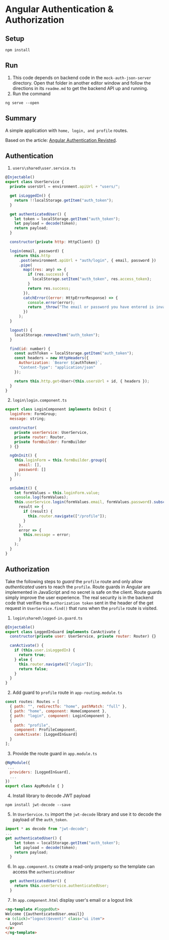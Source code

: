 # Angular Authentication & Authorization

## Setup

```
npm install
```

## Run

1.  This code depends on backend code in the `mock-auth-json-server` directory. Open that folder in another editor window and follow the directions in its `readme.md` to get the backend API up and running.
2.  Run the command

```
ng serve --open
```

## Summary

A simple application with `home, login, and profile` routes.

Based on the article:
[Angular Authentication Revisted](https://medium.com/@blacksonic86/angular-2-authentication-revisited-611bf7373bf9).

## Authentication

1.  `users\shared\user.service.ts`

```js
@Injectable()
export class UserService {
  private usersUrl = environment.apiUrl + "users/";

  get isLoggedIn() {
    return !!localStorage.getItem("auth_token");
  }

  get authenticatedUser() {
    let token = localStorage.getItem("auth_token");
    let payload = decode(token);
    return payload;
  }

  constructor(private http: HttpClient) {}

  login(email, password) {
    return this.http
      .post(environment.apiUrl + "auth/login", { email, password })
      .pipe(
        map((res: any) => {
          if (res.success) {
            localStorage.setItem("auth_token", res.access_token);
          }
          return res.success;
        }),
        catchError((error: HttpErrorResponse) => {
          console.error(error);
          return _throw("The email or password you have entered is invalid.");
        })
      );
  }

  logout() {
    localStorage.removeItem("auth_token");
  }

  find(id: number) {
    const authToken = localStorage.getItem("auth_token");
    const headers = new HttpHeaders({
      Authorization: `Bearer ${authToken}`,
      "Content-Type": "application/json"
    });

    return this.http.get<User>(this.usersUrl + id, { headers });
  }
}
```

2.  `login\login.component.ts`

```js
export class LoginComponent implements OnInit {
  loginForm: FormGroup;
  message: string;

  constructor(
    private userService: UserService,
    private router: Router,
    private formBuilder: FormBuilder
  ) {}

  ngOnInit() {
    this.loginForm = this.formBuilder.group({
      email: [],
      password: []
    });
  }

  onSubmit() {
    let formValues = this.loginForm.value;
    console.log(formValues);
    this.userService.login(formValues.email, formValues.password).subscribe(
      result => {
        if (result) {
          this.router.navigate(["/profile"]);
        }
      },
      error => {
        this.message = error;
      }
    );
  }
}
```

## Authorization

Take the following steps to _guard_ the `profile` route and only allow _authenticated_ users to reach the `profile`. Route guards in Angular are implemented in JavaScript and no secret is safe on the client. Route guards simply improve the user experience. The real security is in the backend code that verifies the `authorization token` sent in the header of the get request in `UserService.find()` that runs when the `profile` route is visited.

1.  `login\shared\logged-in.guard.ts`

```js
@Injectable()
export class LoggedInGuard implements CanActivate {
  constructor(private user: UserService, private router: Router) {}

  canActivate() {
    if (this.user.isLoggedIn) {
      return true;
    } else {
      this.router.navigate(["/login"]);
      return false;
    }
  }
}
```

2.  Add guard to `profile` route in
    `app-routing.module.ts`

```js
const routes: Routes = [
  { path: "", redirectTo: "home", pathMatch: "full" },
  { path: "home", component: HomeComponent },
  { path: "login", component: LoginComponent },
  {
    path: "profile",
    component: ProfileComponent,
    canActivate: [LoggedInGuard]
  }
];
```

3.  Provide the route guard in `app.module.ts`

```js
@NgModule({
 ...
  providers: [LoggedInGuard],
  ...
})
export class AppModule { }
```

4.  Install library to decode JWT payload

```
npm install jwt-decode --save
```

5.  In `UserService.ts` import the `jwt-decode` library and use it to decode the payload of the `auth_token`.

```js
import * as decode from "jwt-decode";
...
get authenticatedUser() {
    let token = localStorage.getItem("auth_token");
    let payload = decode(token);
    return payload;
  }
```

6.  In `app.component.ts` create a read-only property so the template can access the `authenticatedUser`

```js
  get authenticatedUser() {
    return this.userService.authenticatedUser;
  }
```

7.  In `app.component.html` display user's email or a logout link

```html
<ng-template #loggedOut>
Welcome {{authenticatedUser.email}}
<a (click)="logout($event)" class="ui item">
  Logout
</a>
</ng-template>
```
